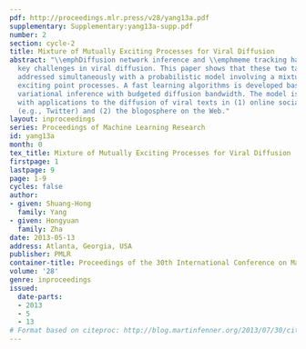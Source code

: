```yaml
---
pdf: http://proceedings.mlr.press/v28/yang13a.pdf
supplementary: Supplementary:yang13a-supp.pdf
number: 2
section: cycle-2
title: Mixture of Mutually Exciting Processes for Viral Diffusion
abstract: "\\emphDiffusion network inference and \\emphmeme tracking have been two
  key challenges in viral diffusion. This paper shows that these two tasks can be
  addressed simultaneously with a probabilistic model involving a mixture of mutually
  exciting point processes. A fast learning algorithms is developed based on mean-field
  variational inference with budgeted diffusion bandwidth. The model is demonstrated
  with applications to the diffusion of viral texts in (1) online social networks
  (e.g., Twitter) and (2) the blogosphere on the Web."
layout: inproceedings
series: Proceedings of Machine Learning Research
id: yang13a
month: 0
tex_title: Mixture of Mutually Exciting Processes for Viral Diffusion
firstpage: 1
lastpage: 9
page: 1-9
cycles: false
author:
- given: Shuang-Hong
  family: Yang
- given: Hongyuan
  family: Zha
date: 2013-05-13
address: Atlanta, Georgia, USA
publisher: PMLR
container-title: Proceedings of the 30th International Conference on Machine Learning
volume: '28'
genre: inproceedings
issued:
  date-parts:
  - 2013
  - 5
  - 13
# Format based on citeproc: http://blog.martinfenner.org/2013/07/30/citeproc-yaml-for-bibliographies/
---
```

